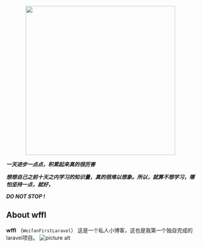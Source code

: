 <p align="center"><img src="https://res.cloudinary.com/dtfbvvkyp/image/upload/v1566331377/laravel-logolockup-cmyk-red.svg" width="400"></p>

***一天进步一点点，积累起来真的很厉害***

***想想自己之前十天之内学习的知识量，真的很难以想象。所以，就算不想学习，哪怕坚持一点，就好，***

***DO NOT STOP !***


## About wffl
**wffl** （`WeifanFirstLaravel`）
这是一个私人小博客，这也是我第一个独自完成的laravel项目。
![picture alt](https://github.com/wifidu/wffl/blob/master/public/img/bg.jpg)
